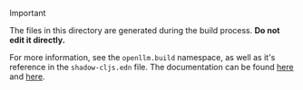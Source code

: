 > [!IMPORTANT]
> The files in this directory are generated during the build process. **Do not edit it directly.**
>
>For more information, see the `openllm.build` namespace, as well as it's reference in the `shadow-cljs.edn` file. The documentation can be found [here](https://shadow-cljs.github.io/docs/UsersGuide.html#build-hooks) and [here](https://shadow-cljs.github.io/docs/UsersGuide.html#compile-stages).
